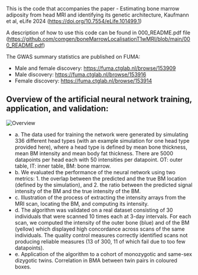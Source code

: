 This is the code that accompanies the paper - Estimating bone marrow adiposity from head MRI and identifying its genetic architecture, Kaufmann et al, eLife 2024 (https://doi.org/10.7554/eLife.101499.1)

A description of how to use this code can be found in 000_README.pdf file (https://github.com/comgen/boneMarrowLocalisationT1wMRI/blob/main/000_README.pdf)

The GWAS summary statistics are published on FUMA:
* Male and female discovery: https://fuma.ctglab.nl/browse/153909
* Male discovery: https://fuma.ctglab.nl/browse/153916
* Female discovery: https://fuma.ctglab.nl/browse/153914

## Overview of the artificial neural network training, application, and validation:
![Overview](figure_1.png "Overview of the artificial neural network training, application, and validation")
* a. The data used for training the network were generated by simulating 336 different head types (with an example simulation for one head type provided here), where a head type is defined by mean bone thickness, mean BM intensity and mean body fat thickness. There are 5000 datapoints per head each with 50 intensities per datapoint. OT: outer table, IT: inner table, BM: bone marrow.
* b. We evaluated the performance of the neural network using two metrics: 1. the overlap between the predicted and the true BM location (defined by the simulation), and 2. the ratio between the predicted signal intensity of the BM and the true intensity of the BM.
* c. Illustration of the process of extracting the intensity arrays from the MRI scan, locating the BM, and computing its intensity.
* d. The algorithm was validated on a real dataset consisting of 30 individuals that were scanned 10 times each at 3-day intervals. For each scan, we computed the intensity of the outer bone (blue) and of the BM (yellow) which displayed high concordance across scans of the same individuals. The quality control measures correctly identified scans not producing reliable measures (13 of 300, 11 of which fail due to too few datapoints).
* e. Application of the algorithm to a cohort of monozygotic and same-sex dizygotic twins. Correlation in BMA between twin pairs in coloured boxes.
